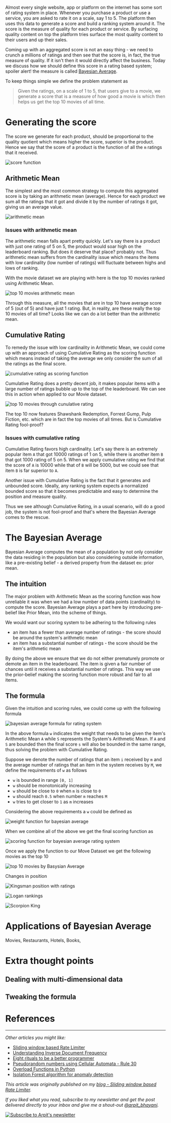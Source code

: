 Almost every single website, app or platform on the internet has some sort of rating system in place. Whenever you purchase a product or use a service, you are asked to rate it on a scale, say 1 to 5. The platform then uses this data to generate a score and build a ranking system around it. The score is the measure of quality for each product or service. By surfacing quality content on top the platform tries surface the most quality content to their users and up their sales.

Coming up with an aggregated score is not an easy thing - we need to crunch a millions of ratings and then see that the score is, in fact, the true measure of quality. If it isn't then it would directly affect the business. Today we discuss how we should define this score in a rating based system; spoiler alert! the measure is called [Bayesian Average](https://en.wikipedia.org/wiki/Bayesian_average).

To keep things simple we define the problem statement as

> Given the ratings, on a scale of 1 to 5, that users give to a movie, we generate a score that is a measure of how good a movie is which then helps us get the top 10 movies of all time.

# Generating the score
The score we generate for each product, should be proportional to the quality quotient which means higher the score, superior is the product. Hence we say that the score of a product is the function of all the `m` ratings that it received.

![score function](https://user-images.githubusercontent.com/4745789/79067003-cf8b9400-7cd9-11ea-9b16-c1875933725a.png)

## Arithmetic Mean
The simplest and the most common strategy to compute this aggregated score is by taking an arithmetic mean (average). Hence for each product we sum all the ratings that it got and divide it by the number of ratings it got, giving us an average value.

![arithmetic mean](https://user-images.githubusercontent.com/4745789/79049349-b387e400-7c40-11ea-9adf-b40aa377778f.png)

### Issues with arithmetic mean
The arithmetic mean falls apart pretty quickly. Let's say there is a product with just one rating of 5 on 5, the product would soar high on the leaderboard ranking. But does it deserve that place? probably not. Thus arithmetic mean suffers from the cardinality issue which means the items with low cardinality (low number of ratings) will fluctuate between highs and lows of ranking.

With the movie dataset we are playing with here is the top 10 movies ranked using Arithmetic Mean.

![top 10 movies arithmetic mean](https://user-images.githubusercontent.com/4745789/79049814-58a3bc00-7c43-11ea-980e-a12ae10379f7.png)

Through this measure, all the movies that are in top 10 have average score of 5 (out of 5) and have just 1 rating. But, in reality, are these really the top 10 movies of all time? Looks like we can do a lot better than the arithmetic mean.

## Cumulative Rating
To remedy the issue with low cardinality in Arithmetic Mean, we could come up with an approach of using Cumulative Rating as the scoring function which means instead of taking the average we only consider the sum of all the ratings as the final score.

![cumulative rating as scoring function](https://user-images.githubusercontent.com/4745789/79050470-e1245b80-7c47-11ea-824b-ecd5cbb40912.png)

Cumulative Rating does a pretty decent job, it makes popular items with a large number of ratings bubble up to the top of the leaderboard. We can see this in action when applied to our Movie dataset.

![top 10 movies through cunulative rating](https://user-images.githubusercontent.com/4745789/79050520-2d6f9b80-7c48-11ea-8e48-1c12fbbc0a88.png)

The top 10 now features Shawshank Redemption, Forrest Gump, Pulp Fiction, etc. which are in fact the top movies of all times. But is Cumulative Rating fool-proof?

### Issues with cumulative rating
Cumulative Rating favors high cardinality. Let's say there is an extremely popular item `A` that got 10000 ratings of 1 on 5, while there is another item `B` that got 1000 rating of 5 on 5. When we apply cumulative rating we find that the score of `A` is 10000 while that of `B` will be 5000, but we could see that item `B` is far superior to `A`.

Another issue with Cumulative Rating is the fact that it generates and unbounded score. Ideally, any ranking system expects a normalized bounded score so that it becomes predictable and easy to determine the position and measure quality.

Thus we see although Cumulative Rating, in a usual scenario, will do a good job, the system is not fool-proof and that's where the Bayesian Average comes to the rescue.

# The Bayesian Average
Bayesian Average computes the mean of a population by not only consider the data residing in the population but also considering outside information, like a pre-existing belief - a derived property from the dataset ex: prior mean.

## The intuition
The major problem with Arithmetic Mean as the scoring function was how unreliable it was when we had a low number of data points (cardinality) to compute the score. Bayesian Average plays a part here by introducing pre-belief like Prior Mean, into the scheme of things.

We would want our scoring system to be adhering to the following rules

 - an item has a fewer than average number of ratings - the score should be around the system's arithmetic mean
 - an item has a substantial number of ratings - the score should be the item's arithmetic mean

By doing the above we ensure that we do not either prematurely promote or demote an item in the leaderboard. The item is given a fair number of chances until it receives a substantial number of ratings. This way we use the prior-belief making the scoring function more robust and fair to all items.

## The formula
Given the intuition and scoring rules, we could come up with the following formula

![bayesian average formula for rating system](https://user-images.githubusercontent.com/4745789/79066315-ab798400-7cd4-11ea-804b-e5e8479824b2.png)

In the above formula `w` indicates the weight that needs to be given the item's Arithmetic Mean `A` while `S` represents the System's Arithmetic Mean. If `A` and `S` are bounded then the final score `s` will also be bounded in the same range, thus solving the problem with Cumulative Rating.

Suppose we denote the number of ratings that an item `i` received by `m` and the average number of ratings that an item in the system receives by `M`, we define the requirements of `w` as follows

 - `w` is bounded in range `[0, 1]`
 - `w` should be monotonically increasing
 - `w` should be close to `0` when `m` is close to `0`
 - `w` should reach `0.5` when number `m` reaches `M`
 - `w` tries to get closer to `1` as `m` increases

Considering the above requirements a `w` could be defined as

![weight function for bayesian average](https://user-images.githubusercontent.com/4745789/79066802-4162de00-7cd8-11ea-8068-467ce3305810.png)

When we combine all of the above we get the final scoring function as

![scoring function for bayesian average rating system](https://user-images.githubusercontent.com/4745789/79066769-111b3f80-7cd8-11ea-979e-6437334ccbba.png)

Once we apply the function to our Move Dataset we get the following movies as the top 10

![top 10 movies by Basysian Average](https://user-images.githubusercontent.com/4745789/79066961-686ddf80-7cd9-11ea-87d7-7e7e582ab9ac.png)

Changes in position

![Kingsman position with ratings](https://user-images.githubusercontent.com/4745789/79068414-53e31480-7ce4-11ea-884a-90e7aee326d8.png)

![Logan rankings](https://user-images.githubusercontent.com/4745789/79068443-7f65ff00-7ce4-11ea-9623-6f03451235de.png)

![Scorpion King](https://user-images.githubusercontent.com/4745789/79068524-35c9e400-7ce5-11ea-8726-d1836a6b9c23.png)

# Applications of Bayesian Average
Movies, Restaurants, Hotels, Books, 

# Extra thought points

## Dealing with multi-dimensional data

## Tweaking the formula

# References

---

_Other articles you might like:_
 - [Sliding window based Rate Limiter](https://arpitbhayani.me/blogs/sliding-window-ratelimiter)
 - [Understanding Inverse Document Frequency](https://arpitbhayani.me/blogs/idf)
 - [Eight rituals to be a better programmer](https://arpitbhayani.me/blogs/better-programmer)
 - [Pseudorandom numbers using Cellular Automata - Rule 30](https://arpitbhayani.me/blogs/rule-30)
 - [Overload Functions in Python](https://arpitbhayani.me/blogs/function-overloading)
 - [Isolation Forest algorithm for anomaly detection](https://arpitbhayani.me/blogs/isolation-forest)

_This article was originally published on my [blog - Sliding window based Rate Limiter](https://arpitbhayani.me/blogs/sliding-window-ratelimiter)._

_If you liked what you read, subscribe to my newsletter and get the post delivered directly to your inbox and give me a shout-out [@arpit_bhayani](https://twitter.com/arpit_bhayani)._

[![Subscribe to Arpit's newsletter](https://user-images.githubusercontent.com/4745789/79068776-07e59f00-7ce7-11ea-8eff-3918556a3682.png)](https://arpit.substack.com)
